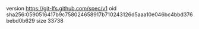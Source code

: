 version https://git-lfs.github.com/spec/v1
oid sha256:0590516417b9c758024658917b710243126d5aaa10e046bc4bbd376bebd0b629
size 33738

